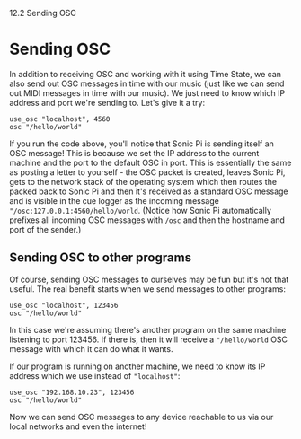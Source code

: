 12.2 Sending OSC

# Sending OSC

In addition to receiving OSC and working with it using Time State, we
can also send out OSC messages in time with our music (just like we can
send out MIDI messages in time with our music). We just need to know
which IP address and port we're sending to. Let's give it a try:

```
use_osc "localhost", 4560
osc "/hello/world"
```

If you run the code above, you'll notice that Sonic Pi is sending itself
an OSC message! This is because we set the IP address to the current
machine and the port to the default OSC in port. This is essentially the
same as posting a letter to yourself - the OSC packet is created, leaves
Sonic Pi, gets to the network stack of the operating system which then
routes the packed back to Sonic Pi and then it's received as a standard
OSC message and is visible in the cue logger as the incoming message
`"/osc:127.0.0.1:4560/hello/world`. (Notice how Sonic Pi automatically prefixes all
incoming OSC messages with `/osc` and then the hostname and port of the sender.)

## Sending OSC to other programs

Of course, sending OSC messages to ourselves may be fun but it's not
that useful. The real benefit starts when we send messages to other
programs:


```
use_osc "localhost", 123456
osc "/hello/world"
```

In this case we're assuming there's another program on the same machine
listening to port 123456. If there is, then it will receive a
`"/hello/world` OSC message with which it can do what it wants.

If our program is running on another machine, we need to know its IP
address which we use instead of `"localhost"`:

```
use_osc "192.168.10.23", 123456
osc "/hello/world"
```

Now we can send OSC messages to any device reachable to us via our local
networks and even the internet!
